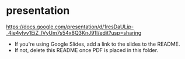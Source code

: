 # presentation

https://docs.google.com/presentation/d/1resDaULip-_4ie4yIvv1EiZ_lVyUm7s54x8Q3KnJ91I/edit?usp=sharing

- If you're using Google Slides, add a link to the slides to the README.
- If not, delete this README once PDF is placed in this folder.